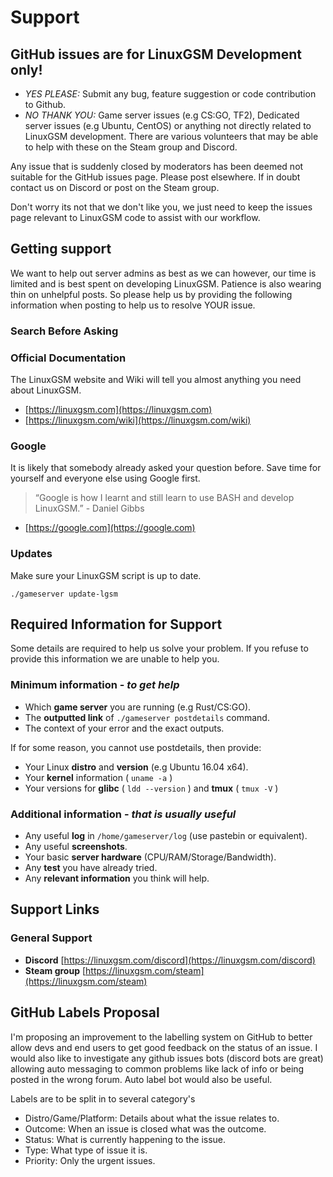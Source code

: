 # Support

## GitHub issues are for LinuxGSM Development only!

* _YES PLEASE:_ Submit any bug, feature suggestion or code contribution to Github.
* _NO THANK YOU:_ Game server issues \(e.g CS:GO, TF2\), Dedicated server issues \(e.g Ubuntu, CentOS\) or anything not directly related to LinuxGSM development. There are various volunteers that may be able to help with these on the Steam group and Discord.

Any issue that is suddenly closed by moderators has been deemed not suitable for the GitHub issues page. Please post elsewhere. If in doubt contact us on Discord or post on the Steam group.

Don't worry its not that we don't like you, we just need to keep the issues page relevant to LinuxGSM code to assist with our workflow.

## Getting support

We want to help out server admins as best as we can however, our time is limited and is best spent on developing LinuxGSM. Patience is also wearing thin on unhelpful posts. So please help us by providing the following information when posting to help us to resolve YOUR issue.

### Search Before Asking

### Official Documentation

The LinuxGSM website and Wiki will tell you almost anything you need about LinuxGSM.

* [https://linuxgsm.com](https://linuxgsm.com)
* [https://linuxgsm.com/wiki](https://linuxgsm.com/wiki)

### Google

It is likely that somebody already asked your question before. Save time for yourself and everyone else using Google first.

> “Google is how I learnt and still learn to use BASH and develop LinuxGSM.” - Daniel Gibbs

* [https://google.com](https://google.com)

### Updates

Make sure your LinuxGSM script is up to date.

`./gameserver update-lgsm`

## Required Information for Support

Some details are required to help us solve your problem. If you refuse to provide this information we are unable to help you.

### Minimum information - _to get help_

* Which **game server** you are running \(e.g Rust/CS:GO\).
* The **outputted link** of `./gameserver postdetails` command.
* The context of your error and the exact outputs.

If for some reason, you cannot use postdetails, then provide:

* Your Linux **distro** and **version** \(e.g Ubuntu 16.04 x64\).
* Your **kernel** information \( `uname -a` \)
* Your versions for **glibc** \( `ldd --version` \) and **tmux** \( `tmux -V` \)

### Additional information - _that is usually useful_

* Any useful **log** in `/home/gameserver/log` \(use pastebin or equivalent\).
* Any useful **screenshots**.
* Your basic **server hardware** \(CPU/RAM/Storage/Bandwidth\).
* Any **test** you have already tried.
* Any **relevant information** you think will help.

## Support Links

### General Support

* **Discord** [https://linuxgsm.com/discord](https://linuxgsm.com/discord)
* **Steam group** [https://linuxgsm.com/steam](https://linuxgsm.com/steam)

## GitHub Labels Proposal

I'm proposing an improvement to the labelling system on GitHub to better allow devs and end users to get good feedback on the status of an issue. I would also like to investigate any github issues bots \(discord bots are great\) allowing auto messaging to common problems like lack of info or being posted in the wrong forum. Auto label bot would also be useful.

Labels are to be split in to several category's

* Distro/Game/Platform: Details about what the issue relates to.
* Outcome: When an issue is closed what was the outcome.
* Status: What is currently happening to the issue.
* Type: What type of issue it is.
* Priority: Only the urgent issues.


